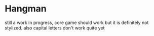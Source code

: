 # Hangman

still a work in progress, core game should work but it is definitely not stylized.
also capital letters don't work quite yet

